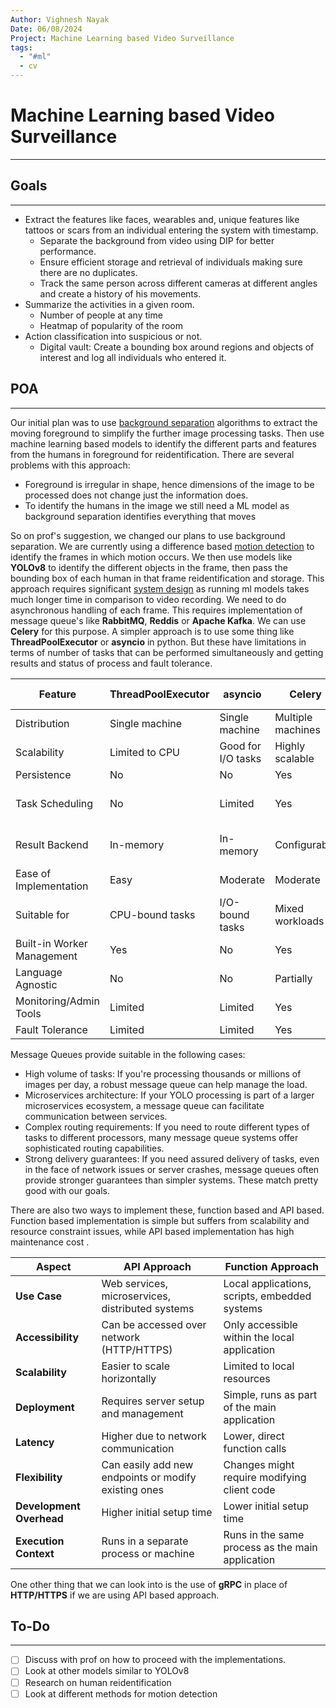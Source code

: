 ```yaml
---
Author: Vighnesh Nayak
Date: 06/08/2024
Project: Machine Learning based Video Surveillance
tags:
  - "#ml"
  - cv
---
```

# Machine Learning based Video Surveillance
---
## Goals
---
- Extract the features like faces, wearables and, unique features like tattoos or scars from an individual entering the system with timestamp.
	- Separate the background from video using DIP for better performance.
	- Ensure efficient storage and retrieval of individuals making sure there are no duplicates.
	- Track the same person across different cameras at different angles and create a history of his movements.
- Summarize the activities in a given room.
	- Number of people at any time
	- Heatmap of popularity of the room
- Action classification into suspicious or not.
	- Digital vault: Create a bounding box around regions and objects of interest and log all individuals who entered it.

## POA
---
Our initial plan was to use [background separation](Background%20Separation.md) algorithms to extract the moving foreground to simplify the further image processing tasks. Then use machine learning based models to identify the different parts and features from the humans in foreground for reidentification. 
There are several problems with this approach:
-  Foreground is irregular in shape, hence dimensions of the image to be processed does not change just the information does.
- To identify the humans in the image we still need a ML model as background separation identifies everything that moves

So on prof's suggestion, we changed our plans to use background separation. We are currently using a difference based [motion detection](Motion%20Detection.md) to identify the frames in which motion occurs. We then use models like **YOLOv8** to identify the different objects in the frame, then pass the bounding box of each human in that frame reidentification and storage.
This approach requires significant [system design](Machine%20Learning%20System%20Design.md) as running ml models takes much longer time in comparison to video recording. We need to do asynchronous handling of each frame. This requires implementation of message queue's like **RabbitMQ**, **Reddis** or **Apache Kafka**. We can use **Celery** for this purpose. A simpler approach is to use some thing like **ThreadPoolExecutor** or **asyncio** in python. But these have limitations in terms of number of tasks that can be performed simultaneously and getting results and status of process and fault tolerance.

| Feature                    | ThreadPoolExecutor | asyncio            | Celery            | Pure Message Queue             |
| -------------------------- | ------------------ | ------------------ | ----------------- | ------------------------------ |
| Distribution               | Single machine     | Single machine     | Multiple machines | Multiple machines              |
| Scalability                | Limited to CPU     | Good for I/O tasks | Highly scalable   | Highly scalable                |
| Persistence                | No                 | No                 | Yes               | Yes                            |
| Task Scheduling            | No                 | Limited            | Yes               | Requires custom implementaion  |
| Result Backend             | In-memory          | In-memory          | Configurable      | Requires custom implementation |
| Ease of Implementation     | Easy               | Moderate           | Moderate          | Complex                        |
| Suitable for               | CPU-bound tasks    | I/O-bound tasks    | Mixed workloads   | High-volume messaging          |
| Built-in Worker Management | Yes                | No                 | Yes               | No                             |
| Language Agnostic          | No                 | No                 | Partially         | Yes                            |
| Monitoring/Admin Tools     | Limited            | Limited            | Yes               | Varies by system               |
| Fault Tolerance            | Limited            | Limited            | Yes               | Yes                            |

Message Queues provide suitable in the following cases:
- High volume of tasks: If you're processing thousands or millions of images per day, a robust message queue can help manage the load.
- Microservices architecture: If your YOLO processing is part of a larger microservices ecosystem, a message queue can facilitate communication between services.
- Complex routing requirements: If you need to route different types of tasks to different processors, many message queue systems offer sophisticated routing capabilities.
- Strong delivery guarantees: If you need assured delivery of tasks, even in the face of network issues or server crashes, message queues often provide stronger guarantees than simpler systems.
These match pretty good with our goals.

There are also two ways to implement these, function based and API based. Function based implementation is simple but suffers from scalability and resource constraint issues, while API based implementation has high maintenance cost . 

| Aspect                   | API Approach                                         | Function Approach                                |
| ------------------------ | ---------------------------------------------------- | ------------------------------------------------ |
| **Use Case**             | Web services, microservices, distributed systems     | Local applications, scripts, embedded systems    |
| **Accessibility**        | Can be accessed over network (HTTP/HTTPS)            | Only accessible within the local application     |
| **Scalability**          | Easier to scale horizontally                         | Limited to local resources                       |
| **Deployment**           | Requires server setup and management                 | Simple, runs as part of the main application     |
| **Latency**              | Higher due to network communication                  | Lower, direct function calls                     |
| **Flexibility**          | Can easily add new endpoints or modify existing ones | Changes might require modifying client code      |
| **Development Overhead** | Higher initial setup time                            | Lower initial setup time                         |
| **Execution Context**    | Runs in a separate process or machine                | Runs in the same process as the main application |

One other thing that we can look into is the use of **gRPC** in place of **HTTP/HTTPS** if we are using API based approach.

## To-Do
---
- [ ] Discuss with prof on how to proceed with the implementations.
- [ ] Look at other models similar to YOLOv8
- [ ] Research on human reidentification
- [ ] Look at different methods for motion detection